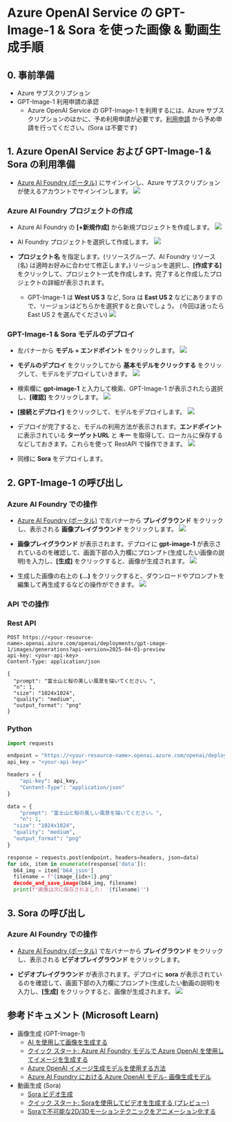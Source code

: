 # Azure OpenAI Service の GPT-Image-1 & Sora を使った画像 & 動画生成手順

## 0. 事前準備

- Azure サブスクリプション
- GPT-Image-1 利用申請の承認
  - Azure OpenAI Service の GPT-Image-1 を利用するには、Azure サブスクリプションのほかに、予め利用申請が必要です。[利用申請](https://aka.ms/oai/gptimage1access) から予め申請を行ってください。(Sora は不要です)

## 1. Azure OpenAI Service および GPT-Image-1 & Sora の利用準備

- [Azure AI Foundry (ポータル)](https://ai.azure.com) にサインインし、Azure サブスクリプションが使えるアカウントでサインインします。
  ![](images/AzureAIFoundry_01.png)

### Azure AI Foundry プロジェクトの作成

- Azure AI Foundry の **[+新規作成]** から新規プロジェクトを作成します。
  ![](images/AzureAIFoundry_02.png)

- AI Foundry プロジェクトを選択して作成します。
  ![](images/AzureAIFoundry_03.png)

- **プロジェクト名** を指定します。(リソースグループ、AI Foundry リソース(名) は適時お好みに合わせて修正します。) リージョンを選択し、**[作成する]** をクリックして、プロジェクト一式を作成します。完了すると作成したプロジェクトの詳細が表示されます。
  - GPT-Image-1 は **West US 3** など, Sora は **East US 2** などにありますので、リージョンはどちらかを選択すると良いでしょう。 (今回は迷ったら East US 2 を選んでください)
  ![](images/AzureAIFoundry_04.png)

### GPT-Image-1 & Sora モデルのデプロイ

- 左バナーから **モデル + エンドポイント** をクリックします。
  ![](images/AzureAIFoundry_05.png)

- **モデルのデプロイ** をクリックしてから **基本モデルをクリックする** をクリックして、モデルをデプロイしていきます。
  ![](images/AzureAIFoundry_06.png)

- 検索欄に **gpt-image-1** と入力して検索、GPT-Image-1 が表示されたら選択し、**[確認]** をクリックします。
  ![](images/AzureAIFoundry_07.png)

- **[接続とデプロイ]** をクリックして、モデルをデプロイします。
  ![](images/AzureAIFoundry_08.png)

- デプロイが完了すると、モデルの利用方法が表示されます。**エンドポイント** に表示されている **ターゲットURL** と **キー** を取得して、ローカルに保存するなどしておきます。これらを使って RestAPI で操作できます。
  ![](images/AzureAIFoundry_09.png)

- 同様に **Sora** をデプロイします。

## 2. GPT-Image-1 の呼び出し

### Azure AI Foundry での操作

- [Azure AI Foundry (ポータル)](https://ai.azure.com) で左バナーから **プレイグラウンド** をクリックし、表示される **画像プレイグラウンド** をクリックします。
  ![](images/AzureAIFoundry_10.png)

- **画像プレイグラウンド** が表示されます。デプロイに **gpt-image-1** が表示されているのを確認して、画面下部の入力欄にプロンプト(生成したい画像の説明)を入力し、**[生成]** をクリックすると、画像が生成されます。
  ![](images/AzureAIFoundry_11.png)

- 生成した画像の右上の **(…)** をクリックすると、ダウンロードやプロンプトを編集して再生成するなどの操作ができます。
  ![](images/AzureAIFoundry_12.png)


### API での操作

### Rest API

```http
POST https://<your-resource-name>.openai.azure.com/openai/deployments/gpt-image-1/images/generations?api-version=2025-04-01-preview
api-key: <your-api-key>
Content-Type: application/json

{
  "prompt": "富士山と桜の美しい風景を描いてください。",
  "n": 1,
  "size": "1024x1024",
  "quality": "medium",
  "output_format": "png"
}
```

### Python

```python
import requests

endpoint = "https://<your-resource-name>.openai.azure.com/openai/deployments/gpt-image-1/images/generations?api-version=2025-04-01-preview"
api_key = "<your-api-key>"

headers = {
    "api-key": api_key,
    "Content-Type": "application/json"
}

data = {
    "prompt": "富士山と桜の美しい風景を描いてください。",
    "n": 1,
  "size": "1024x1024",
  "quality": "medium",
  "output_format": "png"
}

response = requests.post(endpoint, headers=headers, json=data)
for idx, item in enumerate(response['data']):
  b64_img = item['b64_json']
  filename = f"{image_{idx+1}.png"
  decode_and_save_image(b64_img, filename)
  print(f"画像は次に保存されました: '{filename}'")
```


## 3. Sora の呼び出し

### Azure AI Foundry での操作

- [Azure AI Foundry (ポータル)](https://ai.azure.com) で左バナーから **プレイグラウンド** をクリックし、表示される **ビデオプレイグラウンド** をクリックします。

- **ビデオプレイグラウンド** が表示されます。デプロイに **sora** が表示されているのを確認して、画面下部の入力欄にプロンプト(生成したい動画の説明)を入力し、**[生成]** をクリックすると、画像が生成されます。
  ![](images/AzureAIFoundry_13.png)


## 参考ドキュメント (Microsoft Learn)

- 画像生成 (GPT-Image-1)
  - [AI を使用して画像を生成する](https://learn.microsoft.com/ja-jp/training/modules/generate-images-azure-openai/)
  - [クイック スタート: Azure AI Foundry モデルで Azure OpenAI を使用してイメージを生成する](https://learn.microsoft.com/ja-jp/azure/ai-foundry/openai/dall-e-quickstart)
  - [Azure OpenAI イメージ生成モデルを使用する方法](https://learn.microsoft.com/ja-jp/azure/ai-foundry/openai/how-to/dall-e?tabs=gpt-image-1)
  - [Azure AI Foundry における Azure OpenAI モデル- 画像生成モデル](https://learn.microsoft.com/ja-jp/azure/ai-foundry/openai/concepts/models?tabs=global-standard%2Cstandard-chat-completions#image-generation-models)
- 動画生成 (Sora)
  - [Sora ビデオ生成](https://learn.microsoft.com/ja-jp/azure/ai-foundry/openai/concepts/video-generation)
  - [クイック スタート: Soraを使用してビデオを生成する (プレビュー)](https://learn.microsoft.com/ja-jp/azure/ai-foundry/openai/video-generation-quickstart)
  - [Soraで不可能な2D/3Dモーションテクニックをアニメーション化する](https://learn.microsoft.com/ja-jp/training/modules/animate-impossible/)